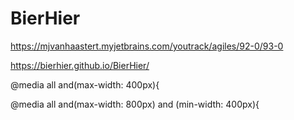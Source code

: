 # BierHier

https://mjvanhaastert.myjetbrains.com/youtrack/agiles/92-0/93-0


https://bierhier.github.io/BierHier/

@media all and(max-width: 400px){

@media all and(max-width: 800px) and (min-width: 400px){
